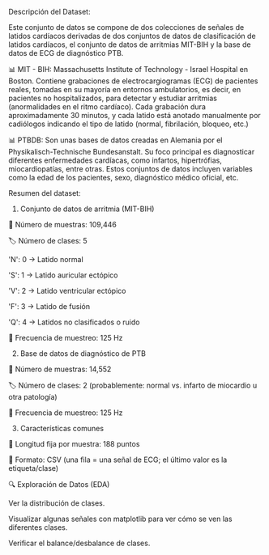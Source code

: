 Descripción del Dataset:

Este conjunto de datos se compone de dos colecciones de señales de latidos cardíacos derivadas de dos conjuntos de datos de clasificación de latidos cardíacos, el conjunto de datos de arritmias MIT-BIH y la base de datos de ECG de diagnóstico PTB. 

📊 MIT - BIH: Massachusetts Institute of Technology - Israel Hospital en Boston. Contiene grabaciones de electrocargiogramas (ECG) de pacientes reales, tomadas en su mayoría en entornos ambulatorios, es decir, en pacientes no hospitalizados, para detectar y estudiar arritmias (anormalidades en el ritmo cardíaco). Cada grabación dura aproximadamente 30 minutos, y cada latido está anotado manualmente por cadiólogos indicando el tipo de latido (normal, fibrilación, bloqueo, etc.)

📊 PTBDB: Son unas bases de datos creadas en Alemania por el Physikalisch-Technische Bundesanstalt. Su foco principal es diagnosticar diferentes enfermedades cardíacas, como infartos, hipertrófias, miocardiopatías, entre otras. Estos conjuntos de datos incluyen variables como la edad de los pacientes, sexo, diagnóstico médico oficial, etc. 

Resumen del dataset:

1. Conjunto de datos de arritmia (MIT-BIH)

🧪 Número de muestras: 109,446

🏷️ Número de clases: 5

'N': 0 → Latido normal

'S': 1 → Latido auricular ectópico

'V': 2 → Latido ventricular ectópico

'F': 3 → Latido de fusión

'Q': 4 → Latidos no clasificados o ruido

🔁 Frecuencia de muestreo: 125 Hz

2. Base de datos de diagnóstico de PTB

🧪 Número de muestras: 14,552

🏷️ Número de clases: 2 (probablemente: normal vs. infarto de miocardio u otra patología)

🔁 Frecuencia de muestreo: 125 Hz

3. Características comunes

🧩 Longitud fija por muestra: 188 puntos

📁 Formato: CSV (una fila = una señal de ECG; el último valor es la etiqueta/clase)

🔍 Exploración de Datos (EDA)

Ver la distribución de clases.

Visualizar algunas señales con matplotlib para ver cómo se ven las diferentes clases.

Verificar el balance/desbalance de clases.